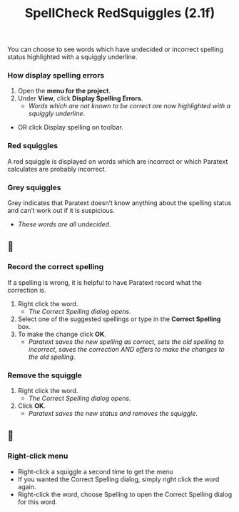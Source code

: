 ﻿---
title: SpellCheck RedSquiggles (2.1f)
---
You can choose to see words which have undecided or incorrect spelling status highlighted with a squiggly underline.

### How display spelling errors

1.  Open the **menu for the project**.
1.  Under **View**, click **Display Spelling Errors**.  
    - *Words which are not known to be correct are now highlighted with a squiggly underline*.
-  OR click Display spelling on toolbar.

### Red squiggles

A red squiggle is displayed on words which are incorrect or which Paratext calculates are probably incorrect.

### Grey squiggles

Grey indicates that Paratext doesn’t know anything about the spelling status and can’t work out if it is suspicious.
-   *These words are all undecided*.

## :page_facing_up:

### Record the correct spelling

If a spelling is wrong, it is helpful to have Paratext record what the correction is.

1.  Right click the word.  
    -  *The Correct Spelling dialog opens*.
1.  Select one of the suggested spellings or type in the **Correct Spelling** box.
1.  To make the change click **OK**.  
    -  *Paratext saves the new spelling as correct, sets the old spelling to incorrect, saves the correction AND offers to make the changes to the old spelling*.
### Remove the squiggle

1.  Right click the word.  
    -  *The Correct Spelling dialog opens*.  
1.  Click **OK**. 
    -  *Paratext saves the new status and removes the squiggle*.

## :page_facing_up:

### Right-click menu

-  Right-click a squiggle a second time to get the menu
-  If you wanted the Correct Spelling dialog, simply right click the word again.
-  Right-click the word, choose Spelling to open the Correct Spelling dialog for this word.
